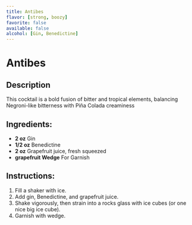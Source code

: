 ```yaml
---
title: Antibes
flavor: [strong, boozy]
favorite: false
available: false
alcohol: [Gin, Benedictine]
---
```

# Antibes

## Description
This cocktail is a bold fusion of bitter and tropical elements, balancing Negroni-like bitterness with Piña Colada creaminess

## Ingredients:
- **2 oz** Gin
- **1/2 oz** Benedictine
- **2 oz** Grapefruit juice, fresh squeezed
- **grapefruit Wedge** For Garnish

## Instructions:
1. Fill a shaker with ice. 
2. Add gin, Benedictine, and grapefruit juice. 
3. Shake vigorously, then strain into a rocks glass with ice cubes (or one nice big ice cube). 
4. Garnish with wedge.